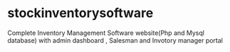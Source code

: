 # stockinventorysoftware
Complete Inventory Management Software website(Php and Mysql database) with admin dashboard , Salesman and Invotory manager portal
